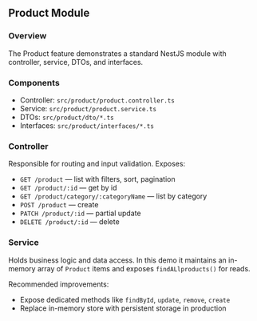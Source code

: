 ## Product Module

### Overview

The Product feature demonstrates a standard NestJS module with controller, service, DTOs, and interfaces.

### Components

- Controller: `src/product/product.controller.ts`
- Service: `src/product/product.service.ts`
- DTOs: `src/product/dto/*.ts`
- Interfaces: `src/product/interfaces/*.ts`

### Controller

Responsible for routing and input validation. Exposes:

- `GET /product` — list with filters, sort, pagination
- `GET /product/:id` — get by id
- `GET /product/category/:categoryName` — list by category
- `POST /product` — create
- `PATCH /product/:id` — partial update
- `DELETE /product/:id` — delete

### Service

Holds business logic and data access. In this demo it maintains an in-memory array of `Product` items and exposes `findALlproducts()` for reads.

Recommended improvements:

- Expose dedicated methods like `findById`, `update`, `remove`, `create`
- Replace in-memory store with persistent storage in production

